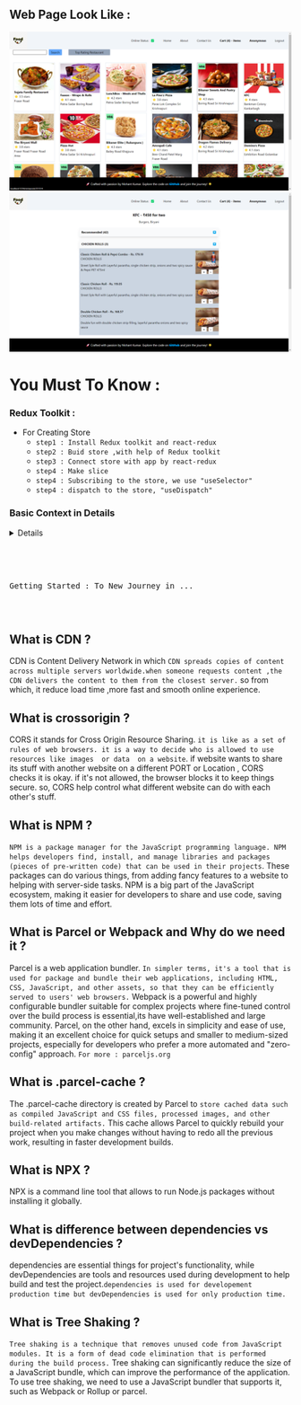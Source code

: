 <a href="readme-top"></a>

## Web Page Look Like :

<img src= "image/first.png">

<img src= "image/second.png">

# You Must To Know :

### Redux Toolkit :

- For Creating Store
  - `step1 : Install Redux toolkit and react-redux
`
  - `step2 : Buid store ,with help of Redux toolkit`
  - `step3 : Connect store with app by react-redux`
  - `step4 : Make slice`
  - `step4 : Subscribing to the store, we use "useSelector"`
  - `step4 : dispatch to the store, "useDispatch"`

### Basic Context in Details

<details>
  <ol>
    <li>
      <a href="#what-is-cdn">What is CDN ?</a>
    </li> 
    <li>
      <a href="#what-is-crossorigin">What is crossorigin ?</a>
    </li>
    <li>
      <a href="#what-is-npm">What is NPM?</a>
    </li>
    <li>
      <a href="#what-is-parcel-or-webpack-and-why-do-we-need-it">What is Parcel or Webpack and Why do we need it ?</a>
    </li>
    <li>
      <a href="#what-is-parcel-cache"> What is .parcel-cache ?</a>
    </li>
    <li>
      <a href="#what-is-npx">What is NPX ?</a>
    </li>
    <li>
      <a href="#what-is-difference-between-dependencies-vs-devDependencies">What is difference between dependencies vs devDependencies ?</a>
    </li>
    <li>
      <a href="#what-is-tree-shaking">What is Tree Shaking ?</a>
    </li>

  </ol>
</details>

<br>
<br>
  <pre>

Getting Started : To New Journey in ...

  </pre>

## What is CDN ?

CDN is Content Delivery Network in which `CDN spreads copies of content across multiple servers worldwide.when someone requests content ,the CDN delivers the content to them from the closest server.` so from which, it reduce load time ,more fast and smooth online experience.

## What is crossorigin ?

CORS it stands for Cross Origin Resource Sharing. `it is like as a set of rules of web browsers. it is a way to decide who is allowed to use resources like images  or data  on a website`. if website wants to share its stuff with another website on a different PORT or Location , CORS checks it is okay. if it's not allowed, the browser blocks it to keep things secure. so, CORS help control what different website can do with each other's stuff.

## What is NPM ?

`NPM is a package manager for the JavaScript programming language. NPM helps developers find, install, and manage libraries and packages (pieces of pre-written code) that can be used in their projects`. These packages can do various things, from adding fancy features to a website to helping with server-side tasks. NPM is a big part of the JavaScript ecosystem, making it easier for developers to share and use code, saving them lots of time and effort.

## What is Parcel or Webpack and Why do we need it ?

Parcel is a web application bundler. `In simpler terms, it's a tool that is used for package and bundle their web applications, including HTML, CSS, JavaScript, and other assets, so that they can be efficiently served to users' web browsers.`
Webpack is a powerful and highly configurable bundler suitable for complex projects where fine-tuned control over the build process is essential,its have well-established and large community. Parcel, on the other hand, excels in simplicity and ease of use, making it an excellent choice for quick setups and smaller to medium-sized projects, especially for developers who prefer a more automated and "zero-config" approach.
`For more : parceljs.org`

## What is .parcel-cache ?

The .parcel-cache directory is created by Parcel to `store cached data such as compiled JavaScript and CSS files, processed images, and other build-related artifacts.` This cache allows Parcel to quickly rebuild your project when you make changes without having to redo all the previous work, resulting in faster development builds.

## What is NPX ?

NPX is a command line tool that allows to run Node.js packages without installing it globally.

## What is difference between dependencies vs devDependencies ?

dependencies are essential things for project's functionality, while devDependencies are tools and resources used during development to help build and test the project.`dependencies is used for developement production time but devDependencies is used for only production time.`

## What is Tree Shaking ?

`Tree shaking is a technique that removes unused code from JavaScript modules. It is a form of dead code elimination that is performed during the build process.`
Tree shaking can significantly reduce the size of a JavaScript bundle, which can improve the performance of the application.
To use tree shaking, we need to use a JavaScript bundler that supports it, such as Webpack or Rollup or parcel.

<!-- 2. Babel `es6 management`
3. Parcel `it just compress`
   -parceljs.org

   - dev build
   - local server
   - HMR = Hot Module Replacement
   - File Watching Algorithm - written in c++
   - Caching - Faster Build

4. Bundler `Bundling`
5. Caret ^ `minor changes update`
6. Tildh ~ `major changes`
7. package.lock.json `lock the package.json file`
8. dev dependency `dev depend`
9. Module

`

npx parcel build index.html --prod
npx parcel index.html --dev

browserlist ==supprot specific

<p align="right">(<a href="#readme-top">back to top</a>)</p> -->
